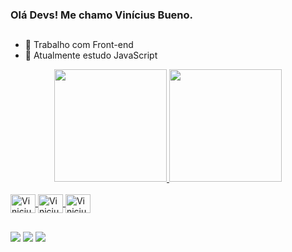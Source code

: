 
### Olá Devs! Me chamo Vinícius Bueno.

##

- 🔭 Trabalho com Front-end
- 🌱 Atualmente estudo JavaScript

<div align="center">
  <a href="https://github.com/Vinicius-Bueno-Frontend">
  <img height="180em" src="https://github-readme-stats.vercel.app/api?username=Vinicius-Bueno-Frontend&show_icons=true&theme=radical&include_all_commits=true&count_private=true"/>
  <img height="180em" src="https://github-readme-stats.vercel.app/api/top-langs/?username=Vinicius-Bueno-Frontend&layout=compact&langs_count=7&theme=radical"/>
</div>
  
<div style:"display: inline-block"><br>
  <img align="center" alt="Vinicius-HTML5" height="30" width="40" src="https://cdn.jsdelivr.net/gh/devicons/devicon/icons/html5/html5-original.svg" />
  <img align="center" alt="Vinicius-CSS3" height="30" width="40" src="https://cdn.jsdelivr.net/gh/devicons/devicon/icons/css3/css3-original.svg" />
  <img align="center" alt="Vinicius-JS" height="30" width="40" src="https://cdn.jsdelivr.net/gh/devicons/devicon/icons/javascript/javascript-original.svg" />
</div>  

##
  
<div>
  <a href="mailto:viniciusbuenoti@gmail.com"><img src="https://img.shields.io/badge/Gmail-D14836?style=for-the-badge&logo=gmail&logoColor=white" target="_blank"></a>
  <a href="https://www.linkedin.com/in/vinicius-bueno-silva-3a531a190/" target="_blank"><img src="https://img.shields.io/badge/-LinkedIn-%230077B5?style=for-the-badge&logo=linkedin&logoColor=white" target="_blank"></a> 
  <a href="https://twitter.com/Blazeslol" target="_blank"><img src="https://img.shields.io/badge/Twitter-1DA1F2?style=for-the-badge&logo=twitter&logoColor=white" target="_blank"></a>
</div>  
